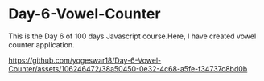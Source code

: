# Day-6-Vowel-Counter
This is the Day 6 of 100 days Javascript course.Here, I have created vowel counter application.

https://github.com/yogeswar18/Day-6-Vowel-Counter/assets/106246472/38a50450-0e32-4c68-a5fe-f34737c8bd0b

